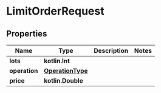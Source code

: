 
# LimitOrderRequest

## Properties
Name | Type | Description | Notes
------------ | ------------- | ------------- | -------------
**lots** | **kotlin.Int** |  | 
**operation** | [**OperationType**](OperationType.md) |  | 
**price** | **kotlin.Double** |  | 



